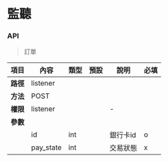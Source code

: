 # 監聽

### API

> 訂單

| 項目         | 內容                         | 類型         | 預設         | 說明                  | 必填  |
|-------------|-----------------------------|--------------|--------------|---------------------|-------|
| <b>路徑</b>  |listener                     |              |              |                     |      |
| <b>方法</b>  | POST                        |              |              |                     |      |
| <b>權限</b>  | listener                    |              |              |          -          |      |
| <b>參數</b>  |                             |              |              |                     |      |
|             | id                          |  int         |              |      銀行卡id         |   o  |
|             | pay_state                   |  int         |              |      交易狀態         |   x  |

